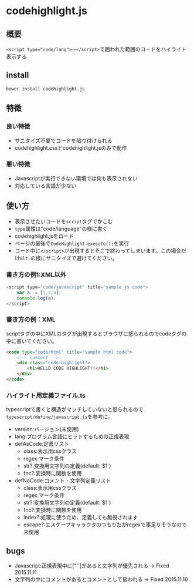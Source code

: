 # codehighlight.js

## 概要
`<script type="code/lang">〜</script>`で囲われた範囲のコードをハイライト表示する

## install
`bower install codehighlight.js`

## 特徴
### 良い特徴
* サニタイズ不要でコードを貼り付けられる
* codehighlight.cssとcodehighlight.jsのみで動作

### 悪い特徴
* Javascriptが実行できない環境では何も表示されない
* 対応している言語が少ない

## 使い方
* 表示させたいコードを`script`タグでかこむ
* `type`属性は"code/language"の様に書く
* codehighlight.jsをロード
* ページの最後で`CodeHighlight.execute();`を実行
* コード中に`</script>`が出現するとそこで終わってしまいます。この場合だけ`&lt;`の様にサニタイズで避けてください。<br>


### 書き方の例1:XML以外
```Javascript
<script type="code/javascript" title="sample js code">
	var a  = [1,2,3];
	console.log(a);
</script>
```

### 書き方の例：XML
scriptタグの中にXMLのタグが出現するとブラウザに怒られるのでcodeタグの中に書いてください。
```HTML
<code type="code/html" title="sample html code">
	<!-- comment -->
	<div class="code-highlight">
		<h1>HELLO CODE HIGHLIGHT!!</h1>
	</div>
</code>
```


<script type="code/javascript" title="sample code">
	var a  = [1,2,3];
	console.log(a);
</script>
<link rel="text/css" href="dist/codehighlight.min.css"></link>
<script src="dist/codehighlight.min.js"></script>
<script>CodeHighlight.execute()</script>

### ハイライト用定義ファイル.ts
typescriptで書くと構造がマッチしていないと怒られるので`typescript/define/javascript.ts`を参考に。
* version:バージョン(未使用)
* lang:プログラム言語にヒットするための正規表現
* defAsCode:定義リスト
	+ class:表示用cssクラス
	+ regex:マーク条件
	+ str?:変換用文字列の定義(default:\`$1\`)
	+ fnc?:変換時に関数を使用
* defNoCode:コメント・文字列定義リスト
	+ class:表示用cssクラス
	+ regex:マーク条件
	+ str?:変換用文字列の定義(default:\`$1\`)
	+ fnc?:変換時に関数を使用
	+ index?:処理に使うため、定義しても無視されます
	+ escape?:エスケープキャラクタのつもりだがregexで事足りそうなので未使用


## bugs
* Javascript:正規表現中に["'`]があると文字列が優先される -> Fixed 2015.11.11
* 文字列の中にコメントがあるとコメントとして扱われる -> Fixed 2015.11.10